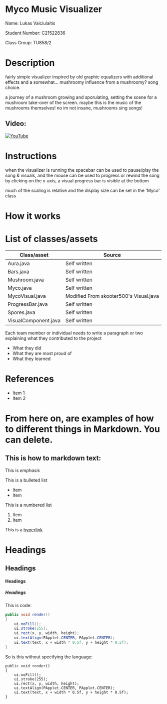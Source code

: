 # Myco Music Visualizer

Name: Lukas Vaiciulaitis

Student Number: C21522836

Class Group: TU858/2

# Description

fairly simple visualizer inspired by old graphic equalizers with additional effects
and a somewhat... mushroomy influence from a mushroomy? song choice.

a journey of a mushroom growing and sporulating, setting the scene for a mushroom take-over of the screen.
maybe this is the music of the mushrooms themselves! no im not insane, mushrooms sing songs!


## Video:

[![YouTube](https://i3.ytimg.com/vi/sRPUsP6Trbk/maxresdefault.jpg)](https://youtu.be/sRPUsP6Trbk)

# Instructions

when the visualizer is running the spacebar can be used to pause/play the song & visuals, and the mouse can be used to progress or rewind the song by clicking on
the x-axis, a visual progress bar is visible at the bottom

much of the scaling is relative and the display size can be set in the 'Myco' class


# How it works



# List of classes/assets

| Class/asset | Source |
|-----------|-----------|
| Aura.java | Self written |
| Bars.java | Self written |
| Mushroom.java | Self written |
| Myco.java | Self written |
| MycoVisual.java | Modified From skooter500's Visual.java |
| ProgressBar.java| Self written |
| Spores.java | Self written |
| VisualComponent.java | Self written |

Each team member or individual needs to write a paragraph or two explaining what they contributed to the project

- What they did
- What they are most proud of
- What they learned

# References
* Item 1
* Item 2

# From here on, are examples of how to different things in Markdown. You can delete.  

## This is how to markdown text:

This is *emphasis*

This is a bulleted list

- Item
- Item

This is a numbered list

1. Item
1. Item

This is a [hyperlink](http://bryanduggan.org)

# Headings
## Headings
#### Headings
##### Headings

This is code:

```Java
public void render()
{
	ui.noFill();
	ui.stroke(255);
	ui.rect(x, y, width, height);
	ui.textAlign(PApplet.CENTER, PApplet.CENTER);
	ui.text(text, x + width * 0.5f, y + height * 0.5f);
}
```

So is this without specifying the language:

```
public void render()
{
	ui.noFill();
	ui.stroke(255);
	ui.rect(x, y, width, height);
	ui.textAlign(PApplet.CENTER, PApplet.CENTER);
	ui.text(text, x + width * 0.5f, y + height * 0.5f);
}
```

